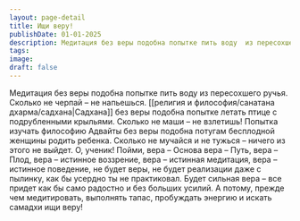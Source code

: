 ```yaml
---
layout: page-detail
title: Ищи веру!
publishDate: 01-01-2025
description: Медитация без веры подобна попытке пить воду  из пересохшего ручья. Сколько не черпай – не напьешься. Садхана без веры подобна попытке летать птице  с подрубленными крыльями. Сколько не маши – не взлетишь!
tags:
image:
draft: false
---
```

Медитация без веры подобна попытке пить воду  из пересохшего ручья. Сколько не черпай – не напьешься. [[религия и философия/санатана дхарма/садхана|Садхана]] без веры подобна попытке летать птице  с подрубленными крыльями. Сколько не маши – не взлетишь! Попытка изучать философию Адвайты без веры  подобна потугам бесплодной женщины родить ребенка. Сколько не мучайся и не тужься – ничего из этого не выйдет. О, ученик! Пойми, вера – Основа  вера – Путь,  вера – Плод, вера – истинное воззрение,  вера – истинная медитация,  вера – истинное поведение, не будет веры, не будет реализации даже с пылинку,  как бы усердно ты не практиковал. Будет сильная вера – все придет как бы само  радостно и без больших усилий. А потому, прежде чем медитировать, выполнять тапас,  пробуждать энергию и искать самадхи  ищи веру!